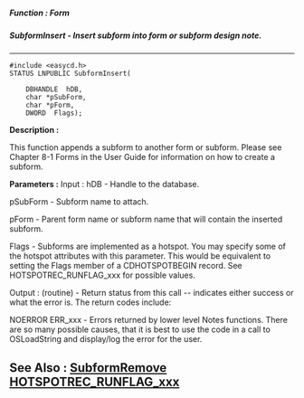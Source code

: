 ##### Function : Form
##### SubformInsert - Insert subform into form or subform design note.
---
```
#include <easycd.h>
STATUS LNPUBLIC SubformInsert(

	DBHANDLE  hDB,
	char *pSubForm,
	char *pForm,
	DWORD  Flags);
```
**Description :**

This function appends a subform to another form or subform.  Please see Chapter 
8-1 Forms in the User Guide for information on how to create a subform.

**Parameters :**
Input :
hDB  -  Handle to the database.

pSubForm  -  Subform name to attach.

pForm  -  Parent form name or subform name that will contain the inserted subform.

Flags  -  Subforms are implemented as a hotspot.  You may specify some of the hotspot attributes with this parameter.  This would be equivalent to setting the Flags member of a CDHOTSPOTBEGIN record.   See HOTSPOTREC_RUNFLAG_xxx  for possible values.

Output :
(routine)  -  Return status from this call -- indicates either success or what the error is. The return codes include:

NOERROR
ERR_xxx - Errors returned by lower level Notes functions.  There are so many possible causes, that it is best to use the code in a call to OSLoadString and display/log the error for the user.



**See Also :**
[SubformRemove](/domino-c-api-docs/reference/Func/SubformRemove)
[HOTSPOTREC_RUNFLAG_xxx](/domino-c-api-docs/reference/Symb/HOTSPOTREC_RUNFLAG_xxx)
---
